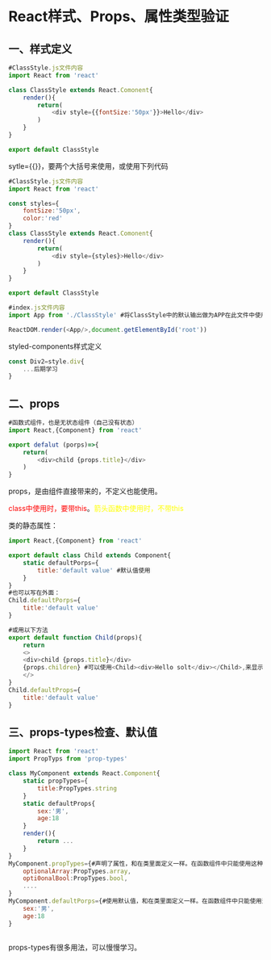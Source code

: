 # React样式、Props、属性类型验证

## 一、样式定义

```javascript
#ClassStyle.js文件内容
import React from 'react'

class ClassStyle extends React.Comonent{
    render(){
        return(
            <div style={{fontSize:'50px'}}>Hello</div>
        )
    }
}

export default ClassStyle
```

sytle={{}}，要两个大括号来使用，或使用下列代码

```javascript
#ClassStyle.js文件内容
import React from 'react'

const styles={
    fontSize:'50px',
    color:'red'
}
class ClassStyle extends React.Comonent{
    render(){
        return(
            <div style={styles}>Hello</div>
        )
    }
}

export default ClassStyle
```



```javascript
#index.js文件内容
import App from './ClassStyle' #将ClassStyle中的默认输出做为APP在此文件中使用

ReactDOM.render(<App/>,document.getElementById('root'))

```

styled-components样式定义

```javascript
const Div2=style.div{
    ...后期学习
}
```

## 二、props

```javascript
#函数式组件，也是无状态组件（自己没有状态）
import React,{Component} from 'react'

export defalut (porps)=>{
    return(
        <div>child {props.title}</div>
    )
}
```

props，是由组件直接带来的，不定义也能使用。

<font color=red>class中使用时，要带this</font>。<font color=yellow>箭头函数中使用时，不带this</font>

类的静态属性：

```javascript
import React,{Component} from 'react'

export default class Child extends Component{
    static defaultPorps={
        title:'default value' #默认值使用
    }
}
#也可以写在外面：
Child.defaultPorps={
    title:'default value'
}

#或用以下方法
export default function Child(props){
    return 
    <>
    <div>child {props.title}</div>
    {props.children} #可以使用<Child><div>Hello solt</div></Child>,来显示solt内容，插槽内容。
    </>
}
Child.defaultProps={
    title:'default value'
}
```

## 三、props-types检查、默认值

```javascript
import React from 'react'
import PropTyps from 'prop-types'

class MyComponent extends React.Component{
    static propTypes={
        title:PropTypes.string
    }
    static defaultProps{
        sex:'男',
        age:18
    }
    render(){
        return ...
    }
}
MyComponent.propTypes={#声明了属性，和在类里面定义一样。在函数组件中只能使用这种方式
    optionalArray:PropTypes.array,
    opti0onalBool:PropTypes.bool,
    ....
}
MyComponent.defaultPorps={#使用默认值，和在类里面定义一样。在函数组件中只能使用这种方式
    sex:'男',
    age:18
}
    
```

props-types有很多用法，可以慢慢学习。

